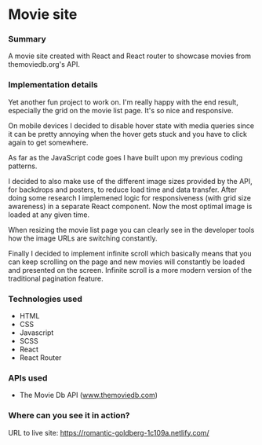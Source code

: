 # Movie site

### Summary

A movie site created with React and React router to showcase movies from themoviedb.org's API.

### Implementation details

Yet another fun project to work on. I'm really happy with the end result, especially the grid on the movie list page. It's so nice and responsive.

On mobile devices I decided to disable hover state with media queries since it can be pretty annoying when the hover gets stuck and you have to click again to get somewhere.

As far as the JavaScript code goes I have built upon my previous coding patterns.

I decided to also make use of the different image sizes provided by the API, for backdrops and posters, to reduce load time and data transfer. After doing some research I implemened logic for responsiveness (with grid size awareness) in a separate React component. Now the most optimal image is loaded at any given time.

When resizing the movie list page you can clearly see in the developer tools how the image URLs are switching constantly.

Finally I decided to implement infinite scroll which basically means that you can keep scrolling on the page and new movies will constantly be loaded and presented on the screen. Infinite scroll is a more modern version of the traditional pagination feature.

### Technologies used

- HTML
- CSS
- Javascript
- SCSS
- React
- React Router

### APIs used

- The Movie Db API (www.themoviedb.com)

### Where can you see it in action?

URL to live site: https://romantic-goldberg-1c109a.netlify.com/
